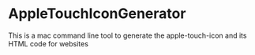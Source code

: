 # AppleTouchIconGenerator
This is a mac command line tool to generate the apple-touch-icon and its HTML code for websites
